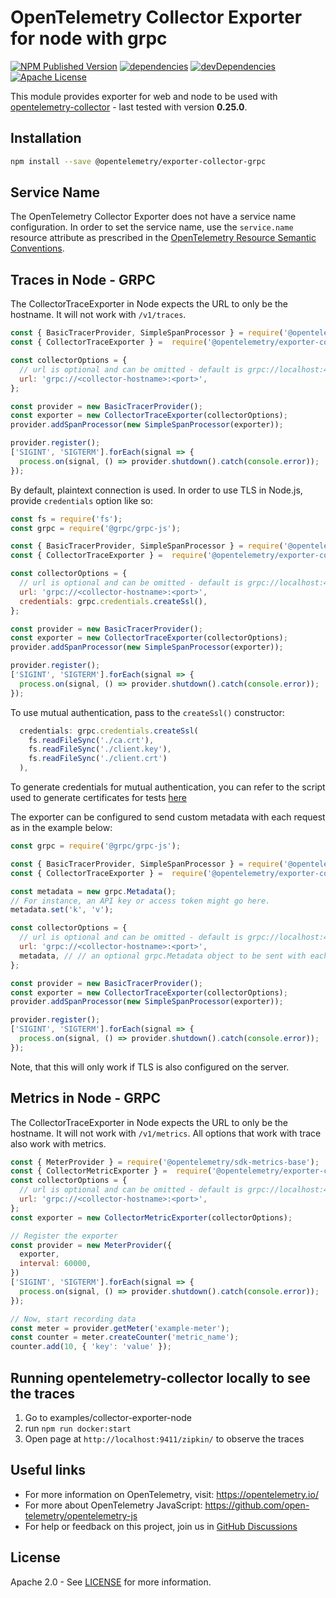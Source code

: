 # OpenTelemetry Collector Exporter for node with grpc

[![NPM Published Version][npm-img]][npm-url]
[![dependencies][dependencies-image]][dependencies-url]
[![devDependencies][devDependencies-image]][devDependencies-url]
[![Apache License][license-image]][license-image]

This module provides exporter for web and node to be used with [opentelemetry-collector][opentelemetry-collector-url] - last tested with version **0.25.0**.

## Installation

```bash
npm install --save @opentelemetry/exporter-collector-grpc
```

## Service Name

The OpenTelemetry Collector Exporter does not have a service name configuration.
In order to set the service name, use the `service.name` resource attribute as prescribed in the [OpenTelemetry Resource Semantic Conventions][semconv-resource-service-name].

## Traces in Node - GRPC

The CollectorTraceExporter in Node expects the URL to only be the hostname. It will not work with `/v1/traces`.

```js
const { BasicTracerProvider, SimpleSpanProcessor } = require('@opentelemetry/sdk-trace-base');
const { CollectorTraceExporter } =  require('@opentelemetry/exporter-collector-grpc');

const collectorOptions = {
  // url is optional and can be omitted - default is grpc://localhost:4317
  url: 'grpc://<collector-hostname>:<port>',
};

const provider = new BasicTracerProvider();
const exporter = new CollectorTraceExporter(collectorOptions);
provider.addSpanProcessor(new SimpleSpanProcessor(exporter));

provider.register();
['SIGINT', 'SIGTERM'].forEach(signal => {
  process.on(signal, () => provider.shutdown().catch(console.error));
});
```

By default, plaintext connection is used. In order to use TLS in Node.js, provide `credentials` option like so:

```js
const fs = require('fs');
const grpc = require('@grpc/grpc-js');

const { BasicTracerProvider, SimpleSpanProcessor } = require('@opentelemetry/sdk-trace-base');
const { CollectorTraceExporter } =  require('@opentelemetry/exporter-collector-grpc');

const collectorOptions = {
  // url is optional and can be omitted - default is grpc://localhost:4317
  url: 'grpc://<collector-hostname>:<port>',
  credentials: grpc.credentials.createSsl(),
};

const provider = new BasicTracerProvider();
const exporter = new CollectorTraceExporter(collectorOptions);
provider.addSpanProcessor(new SimpleSpanProcessor(exporter));

provider.register();
['SIGINT', 'SIGTERM'].forEach(signal => {
  process.on(signal, () => provider.shutdown().catch(console.error));
});
```

To use mutual authentication, pass to the `createSsl()` constructor:

```js
  credentials: grpc.credentials.createSsl(
    fs.readFileSync('./ca.crt'),
    fs.readFileSync('./client.key'),
    fs.readFileSync('./client.crt')
  ),
```

To generate credentials for mutual authentication, you can refer to the script used to generate certificates for tests [here](./test/certs/regenerate.sh)

The exporter can be configured to send custom metadata with each request as in the example below:

```js
const grpc = require('@grpc/grpc-js');

const { BasicTracerProvider, SimpleSpanProcessor } = require('@opentelemetry/sdk-trace-base');
const { CollectorTraceExporter } =  require('@opentelemetry/exporter-collector-grpc');

const metadata = new grpc.Metadata();
// For instance, an API key or access token might go here.
metadata.set('k', 'v');

const collectorOptions = {
  // url is optional and can be omitted - default is grpc://localhost:4317
  url: 'grpc://<collector-hostname>:<port>',
  metadata, // // an optional grpc.Metadata object to be sent with each request
};

const provider = new BasicTracerProvider();
const exporter = new CollectorTraceExporter(collectorOptions);
provider.addSpanProcessor(new SimpleSpanProcessor(exporter));

provider.register();
['SIGINT', 'SIGTERM'].forEach(signal => {
  process.on(signal, () => provider.shutdown().catch(console.error));
});
```

Note, that this will only work if TLS is also configured on the server.

## Metrics in Node - GRPC

The CollectorTraceExporter in Node expects the URL to only be the hostname. It will not work with `/v1/metrics`. All options that work with trace also work with metrics.

```js
const { MeterProvider } = require('@opentelemetry/sdk-metrics-base');
const { CollectorMetricExporter } =  require('@opentelemetry/exporter-collector-grpc');
const collectorOptions = {
  // url is optional and can be omitted - default is grpc://localhost:4317
  url: 'grpc://<collector-hostname>:<port>',
};
const exporter = new CollectorMetricExporter(collectorOptions);

// Register the exporter
const provider = new MeterProvider({
  exporter,
  interval: 60000,
})
['SIGINT', 'SIGTERM'].forEach(signal => {
  process.on(signal, () => provider.shutdown().catch(console.error));
});

// Now, start recording data
const meter = provider.getMeter('example-meter');
const counter = meter.createCounter('metric_name');
counter.add(10, { 'key': 'value' });
```

## Running opentelemetry-collector locally to see the traces

1. Go to examples/collector-exporter-node
2. run `npm run docker:start`
3. Open page at `http://localhost:9411/zipkin/` to observe the traces

## Useful links

- For more information on OpenTelemetry, visit: <https://opentelemetry.io/>
- For more about OpenTelemetry JavaScript: <https://github.com/open-telemetry/opentelemetry-js>
- For help or feedback on this project, join us in [GitHub Discussions][discussions-url]

## License

Apache 2.0 - See [LICENSE][license-url] for more information.

[discussions-url]: https://github.com/open-telemetry/opentelemetry-js/discussions
[license-url]: https://github.com/open-telemetry/opentelemetry-js/blob/main/LICENSE
[license-image]: https://img.shields.io/badge/license-Apache_2.0-green.svg?style=flat
[dependencies-image]: https://status.david-dm.org/gh/open-telemetry/opentelemetry-js.svg?path=packages%2Fopentelemetry-exporter-collector-grpc
[dependencies-url]: https://david-dm.org/open-telemetry/opentelemetry-js?path=packages%2Fopentelemetry-exporter-collector-grpc
[devDependencies-image]: https://status.david-dm.org/gh/open-telemetry/opentelemetry-js.svg?path=packages%2Fopentelemetry-exporter-collector-grpc&type=dev
[devDependencies-url]: https://david-dm.org/open-telemetry/opentelemetry-js?path=packages%2Fopentelemetry-exporter-collector-grpc&type=dev
[npm-url]: https://www.npmjs.com/package/@opentelemetry/exporter-collector-grpc
[npm-img]: https://badge.fury.io/js/%40opentelemetry%2Fexporter-collector-grpc.svg
[opentelemetry-collector-url]: https://github.com/open-telemetry/opentelemetry-collector
[semconv-resource-service-name]: https://github.com/open-telemetry/opentelemetry-specification/blob/main/specification/resource/semantic_conventions/README.md#service
